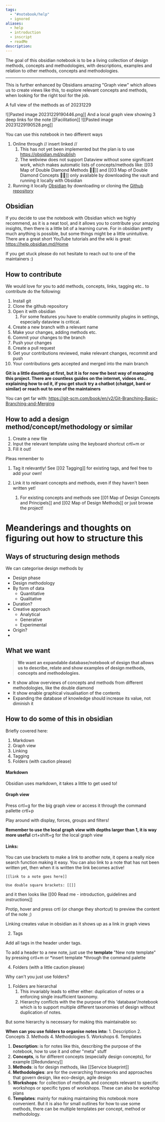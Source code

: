 ```yaml
---
tags:
  - "#notebook/help"
  - ignored
aliases:
  - help
  - introduction
  - inscript
  - readMe
description:
---
```


The goal of this obsidian notebook is to be a living collection of design methods, concepts and methodologies, with descriptions, examples and relation to other methods, concepts and methodologies. 
****
This is further enhanced by Obsidians amazing "Graph view" which allows us to create views like this, to explore relevant concepts and methods, when looking for the right tool for the job.

A full view of the methods as of 20231229

![[Pasted image 20231229190446.png]]
And a local graph view showing 3 deep links for the note [[Facilitation]]
![[Pasted image 20231229190528.png]]

You can use this notebook in two different ways
1. Online through // insert linked // 
	1. This has not yet been implemented but the plan is to use https://obsidian.md/publish
	2. The webview does not support Dataview without some significant work, which makes automatic lists of concepts/methods like: [[03 Map of Double Diamond Methods 💎💎]] and [[03 Map of Double Diamond Concepts 💎💎]]  only available by downloading the vault and running it locally with Obsidian
2. Running it locally  [Obsidian](https://obsidian.md/) by downloading or cloning the [Github repository](https://github.com/AkselNLadegaard/design_methods_map) 

## Obsidian 
If you decide to use the notebook with Obsidian which we highly recommend, as it is a neat tool, and it allows you to contribute your amazing insights, then there is a little bit of a learning curve. For in obsidian pretty much anything is possible, but some things might be a little unintuitive. 
There are a great short YouTube tutorials and the wiki is great: https://help.obsidian.md/Home 

If you get stuck please do not hesitate to reach out to one of the maintainers :) 

## How to contribute 
We would love for you to add methods, concepts, links, tagging etc.. to contribute do the following: 
1. Install git
2. Clone the github repository
3. Open it with obsidian 
	1. For some features you have to enable community plugins in settings, especially dataview is critical. 
4. Create a new branch with a relevant name
5. Make your changes, adding methods etc.
6. Commit your changes to the branch
7. Push your changes 
8. Create a pull request 
9. Get your contributions reviewed, make relevant changes, recommit and push 
10. Your contributions gets accepted and merged into the main branch

**Git is a little daunting at first, but it is for now the best way of managing this project. There are countless guides on the internet, videos etc.. explaining how to od it, if you get stuck try a chatbot (chatgpt, bard or similar) or reach out to one of the maintainers**

You can get far with: https://git-scm.com/book/en/v2/Git-Branching-Basic-Branching-and-Merging 


## How to add a design method/concept/methodology or similar

1. Create a new file 
2. Input the relevant template using the keyboard shortcut crtl+m or 
3. Fill it out!


Pleas remember to 
1. Tag it relevantly! See [[02 Tagging]] for existing tags, and feel free to add your own! 

2. Link it to relevant concepts and methods, even if they haven't been written yet!
	1. For existing concepts and methods see [[01 Map of Design Concepts and Principels]] and [[02 Map of Design Methods]] or just browse the project! 


# Meanderings and thoughts on figuring out how to structure this 
## Ways of structuring design methods 


We can categorise  design methods by
* Design phase
* Design methodology 
* By form of data 
	* Quantitative 
	* Qualitative
* Duration?
* Creative approach 
	* Analytical 
	* Generative 
	* Experimental
* Origin?
* 


## What we want 

>**We want an expandable database/notebook of design that allows us to describe, relate and show examples of design methods, concepts and methodologies.** 
- It show allow overviews of concepts and methods from different methodologies, like the double diamond
- It show enable graphical visualisation of the contents
- Expanding the database of knowledge should increase its value, not diminish it 

## How to do some of this in obsidian

Briefly covered here:
1. Markdown
2. Graph view
3. Linking 
4. Tagging 
5. Folders (with caution please)


#### Markdown
Obsidian uses markdown, it takes a little to get used to! 


#### Graph view
Press crtl+g for the big graph view or access it through the command pallette crtl+p

Play around with display, forces, groups and filters! 

**Remember to use the local graph view with depths larger than 1, it is way more useful**
crt+shift+g for the local graph view
#### Links: 
You can use brackets to make a link to another note, it opens a really nice search function making it easy. You can also link to a note that has not been written yet, then when it is written the link becomes active! 
```
[[link to a note goes here]]

Use double square brackets: [[]]
```
and it then looks like [[00 Read me - introduction, guidelines and instructions]]

Protip, hover and press crtl (or change they shortcut) to preview the content of the note ;) 

Linking creates value in obsidian as it shows up as a link in graph views 


2. Tags

Add all tags in the header under tags. 

To add a header to a new note, just use the **template** "New note template" by pressing crtl+m or *insert template *through the command palette 

4. Folders (with a little caution please)

Why can't you just use folders?

1. Folders are hierarchal 
	1. This invariably leads to either either: duplication of notes or a enforcing single insufficient taxonomy.
	2. Hierarchy conflicts with the the purpose of this 'database'/notebook which is to support multiple different taxonomies of design without duplication of notes.  

But some hierarchy is necessary for making this maintainable so:

**When can you use folders to organise notes into:**
	1. Description
	2. Concepts
	3. Methods
	4. Methodologies 
	5. Workshops
	6. Templates

1. **Description:** is for notes like this, describing the purpose of the notebook, how to use it and other "meta" stuff
2. **Concepts**, is for different concepts (especially design concepts), for example [[Redundancy]]  
3. **Methods**: is for design methods, like [[Service blueprint]] 
4. **Methodologies**: are for the overarching frameworks and approaches that govern design, like eco-design, agile design
5. **Workshops**: for collection of methods and concepts relevant to specific workshops or specific types of workshops. These can also be workshop plans
6. **Templates**: mainly for making maintaining this notebook more convenient. But it is also for small outlines for how to use some methods, there can be multiple templates per concept, method or methodology. 
